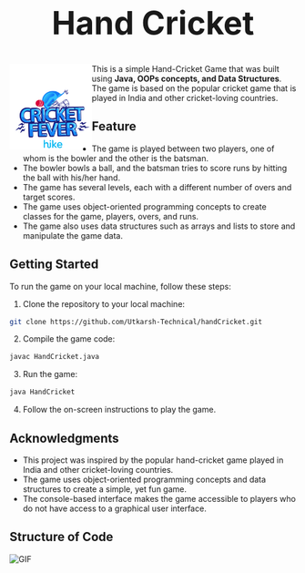 # <div align="center"> <h1> Hand Cricket</h1></div>
<img align="left" src="image/cricket-fever-i-love-cricket.gif" height="150px"> 

This is a simple Hand-Cricket Game that was built using <strong>Java, OOPs concepts, and Data Structures</strong>. 
The game is based on the popular cricket game that is played in India and other cricket-loving countries.

## Feature

- The game is played between two players, one of whom is the bowler and the other is the batsman.
- The bowler bowls a ball, and the batsman tries to score runs by hitting the ball with his/her hand.
- The game has several levels, each with a different number of overs and target scores.
- The game uses object-oriented programming concepts to create classes for the game, players, overs, and runs.
- The game also uses data structures such as arrays and lists to store and manipulate the game data.

## Getting Started

To run the game on your local machine, follow these steps:

1. Clone the repository to your local machine:
```bash
git clone https://github.com/Utkarsh-Technical/handCricket.git
```

2. Compile the game code:
```bash
javac HandCricket.java 
```

3. Run the game:
```bash
java HandCricket 
```

4. Follow the on-screen instructions to play the game.

## Acknowledgments
- This project was inspired by the popular hand-cricket game played in India and other cricket-loving countries.
- The game uses object-oriented programming concepts and data structures to create a simple, yet fun game.
- The console-based interface makes the game accessible to players who do not have access to a graphical user interface.

## Structure of Code
<img align="centre" alt="GIF"  src="structure.png" />
